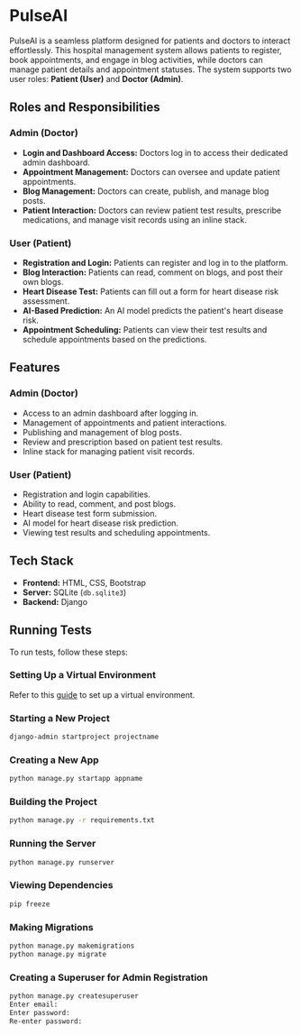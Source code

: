 # PulseAI
PulseAI is a seamless platform designed for patients and doctors to interact effortlessly. This hospital management system allows patients to register, book appointments, and engage in blog activities, while doctors can manage patient details and appointment statuses. The system supports two user roles: **Patient (User)** and **Doctor (Admin)**.

## Roles and Responsibilities

### Admin (Doctor)
- **Login and Dashboard Access:** Doctors log in to access their dedicated admin dashboard.
- **Appointment Management:** Doctors can oversee and update patient appointments.
- **Blog Management:** Doctors can create, publish, and manage blog posts.
- **Patient Interaction:** Doctors can review patient test results, prescribe medications, and manage visit records using an inline stack.

### User (Patient)
- **Registration and Login:** Patients can register and log in to the platform.
- **Blog Interaction:** Patients can read, comment on blogs, and post their own blogs.
- **Heart Disease Test:** Patients can fill out a form for heart disease risk assessment.
- **AI-Based Prediction:** An AI model predicts the patient's heart disease risk.
- **Appointment Scheduling:** Patients can view their test results and schedule appointments based on the predictions.

## Features

### Admin (Doctor)
- Access to an admin dashboard after logging in.
- Management of appointments and patient interactions.
- Publishing and management of blog posts.
- Review and prescription based on patient test results.
- Inline stack for managing patient visit records.

### User (Patient)
- Registration and login capabilities.
- Ability to read, comment, and post blogs.
- Heart disease test form submission.
- AI model for heart disease risk prediction.
- Viewing test results and scheduling appointments.

## Tech Stack

- **Frontend:** HTML, CSS, Bootstrap
- **Server:** SQLite (`db.sqlite3`)
- **Backend:** Django

## Running Tests

To run tests, follow these steps:

### Setting Up a Virtual Environment
Refer to this [guide](https://www.freecodecamp.org/news/how-to-setup-virtual-environments-in-python/) to set up a virtual environment.

### Starting a New Project
```bash
django-admin startproject projectname
```

### Creating a New App
```bash
python manage.py startapp appname
```

### Building the Project
```bash
python manage.py -r requirements.txt
```

### Running the Server
```bash
python manage.py runserver
```

### Viewing Dependencies
```bash
pip freeze
```

### Making Migrations
```bash
python manage.py makemigrations
python manage.py migrate
```

### Creating a Superuser for Admin Registration
```bash
python manage.py createsuperuser
Enter email:
Enter password:
Re-enter password:

